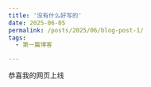 ```yaml
---
title: '没有什么好写的'
date: 2025-06-05
permalink: /posts/2025/06/blog-post-1/
tags:
  - 第一篇博客

---
```


恭喜我的网页上线